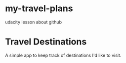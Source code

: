# my-travel-plans
udacity lesson about github

# Travel Destinations
A simple app to keep track of destinations I'd like to visit.
